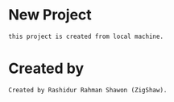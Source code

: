 # New Project 
    this project is created from local machine.

# Created by
    Created by Rashidur Rahman Shawon (ZigShaw).